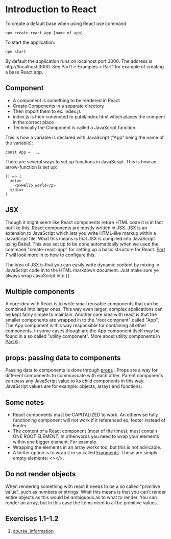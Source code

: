 # Introduction to React
To create a default base when using React use command:
```
npx create-react-app [name of app]
```
To start the application:
```
npm start
```
By default the application runs on localhost port 3000. The address is http://localhost:3000.
See Part1 > Examples > Part1 for example of creating a base React app.

## Component
- A component is something to be rendered in React
- Create Components in a separate directory
- Then import them to ex. index.js
- index.js is then conencted to pubil/index.html which places the compent in the correct place
- Technically the Component is called a JavaScript function.

This is how a variable is declared with JavaScript ("App" being the name of the variable):
```
const App = ...
```

There are several ways to set up functions in JavaScript. This is how an arrow-function is set up: 
```
() => (
  <div>
    <p>Hello world</p>
  </div>
)
```

## JSX
Though it might seem like React components return HTML code it is in fact not like this. React components are mostly written in JSX. JSX is an extension to JavaScript which lets you write HTML-like markup within a JavaScript file. What this means is that JSX is compiled into JavaScript using Babel. This was set up to be done automatically when we used the command "create-react-app" for setting up a basic structure for React. [Part 7](../Part-7) will look more in to how to configure this.

The idea of JSX is that you can easily write dynamic content by mixing in JavaScript code in to the HTML markdown document. Just make sure yo always wrap JavaScript into {}. 

## Multiple components
A core idea with React is to write small reusable components that can be combined into larger ones. This way even larger, complex applications can be kept fairly simple to maintain. Another core idea with react is that the smaller components are wrapped in to the "root compnent" called "App". The App component is this way responsible for containing all other components. In some cases though are the App component itself may be found in a so called "utility component". More about utility components in [Part 6](../Part-6) .

## props: passing data to components
Passing data to components is done through [props](https://react.dev/learn/passing-props-to-a-component) . Props are a way for different components to communicate with each other. Parent components can pass any JavaScript value to its child components in this way. JavaScript values are for example: objects, arrays and functions.

## Some notes
- React components must be CAPITALIZED to work. An otherwise fully functioning component will not work if it referenced ex. footer instead of Footer.
- The content of a React component (most of the times), must contain ONE ROOT ELEMENT. In otherwords you need to wrap your elements within one bigger element. For example. <div></div>
- Wrapping the elements in an array works too, but this is not advicable.
- A better option is to wrap it in so called [Fragments](https://react.dev/reference/react/Fragment). These are simply empty elements: <></>.

## Do not render objects
When rendering something with react it needs to be a so called "primitive value", such as numbers or strings. What this means is that you can't render entire objects as this would be ambiguous as to what to render. You can render an array, but in this case the items need to all be primitive values.

## Exercises 1.1-1.2
1. [course_information](https://github.com/Catrovitch/Full-Stack-Open-Exercises/tree/main/part1/course_information/src)
